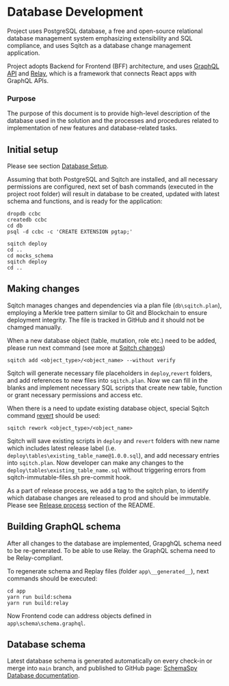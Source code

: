 # Database Development

Project uses PostgreSQL database, a free and open-source relational database management system emphasizing extensibility and SQL compliance, and uses Sqitch as a database change management application.

Project adopts Backend for Frontend (BFF) architecture, and uses [GraphQL API](http://graphql.org/learn/) and [Relay](https://facebook.github.io/relay/), which is a framework that connects React apps with GraphQL APIs. 


### Purpose

The purpose of this document is to provide high-level description of the database used in the solution and the processes and procedures related to implementation of new features and database-related tasks.

## Initial setup

Please see section [Database Setup](../README.md#database-setup). 

Assuming that both PostgreSQL and Sqitch are installed, and all necessary permissions are configured, next set of bash commands (executed in the project root folder) will result in database to be created, updated with latest schema and functions, and is ready for the application:

```
dropdb ccbc
createdb ccbc
cd db 
psql -d ccbc -c 'CREATE EXTENSION pgtap;'

sqitch deploy
cd ..
cd mocks_schema
sqitch deploy
cd ..
```

## Making changes 

Sqitch manages changes and dependencies via a plan file (`db\sqitch.plan`), employing a Merkle tree pattern similar to Git and Blockchain to ensure deployment integrity. The file is tracked in GitHub and it should not be chamged manually.

When a new database object (table, mutation, role etc.) need to be added, please run next command (see more at [Sqitch changes](../db/README.md#sqitch-changes))

```
sqitch add <object_type>/<object_name> --without verify
```

Sqitch will generate necessary file placeholders in `deploy`,`revert` folders, and add references to new files into `sqitch.plan`. Now we can fill in the blanks and implement necessary SQL scripts that create new table, function or grant necessary permissions and access etc.

When there is a need to update existing database object, special Sqitch command [revert](https://sqitch.org/docs/manual/sqitch-revert/) should be used:

```
sqitch rework <object_type>/<object_name>
```

Sqitch will save existing scripts in `deploy` and `revert` folders with new name which includes latest release label (i.e. `deploy\tables\existing_table_name@1.0.0.sql`), and add necessary entries into `sqitch.plan`.
Now developer can make any changes to the `deploy\tables\existing_table_name.sql` without triggering errors from sqitch-immutable-files.sh pre-commit hook.

As a part of release process, we add a tag to the sqitch plan, to identify which database changes are released to prod and should be immutable. Please see [Release process](../README.md#release-process) section of the README.



## Building GraphQL schema

After all changes to the database are implemented, GrapghQL schema need to be re-generated. To be able to use Relay. the GraphQL schema need to be Relay-compliant. 

To regenerate schema and Replay files (folder `app\__generated__`), next commands should be executed:

```
cd app
yarn run build:schema
yarn run build:relay
```

Now Frontend code can address objects defined in `app\schema\schema.graphql`.

## Database schema

Latest database schema is generated automatically on every check-in or merge into `main` branch, and published to GitHub page: 
[SchemaSpy Database documentation](https://bcgov.github.io/CONN-CCBC-portal/schemaspy/).

